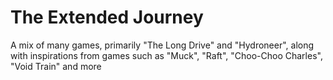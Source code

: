 # The Extended Journey
A mix of many games, primarily "The Long Drive" and "Hydroneer", along with inspirations from games such as "Muck", "Raft", "Choo-Choo Charles", "Void Train" and more
